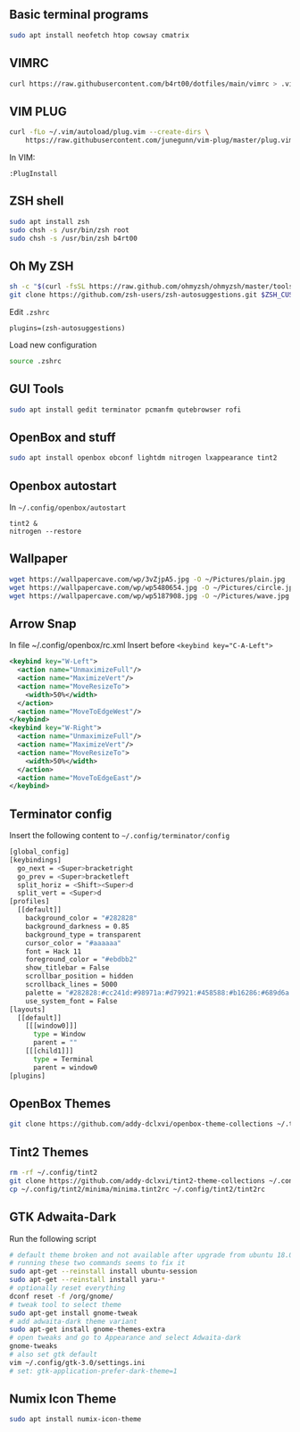 ## Basic terminal programs
```sh
sudo apt install neofetch htop cowsay cmatrix
```


## VIMRC
```sh
curl https://raw.githubusercontent.com/b4rt00/dotfiles/main/vimrc > .vimrc
```


## VIM PLUG
```sh
curl -fLo ~/.vim/autoload/plug.vim --create-dirs \
    https://raw.githubusercontent.com/junegunn/vim-plug/master/plug.vim
```
In VIM:
```
:PlugInstall
```

## ZSH shell
```sh
sudo apt install zsh
sudo chsh -s /usr/bin/zsh root
sudo chsh -s /usr/bin/zsh b4rt00
```

## Oh My ZSH
```sh
sh -c "$(curl -fsSL https://raw.github.com/ohmyzsh/ohmyzsh/master/tools/install.sh)"
git clone https://github.com/zsh-users/zsh-autosuggestions.git $ZSH_CUSTOM/plugins/zsh-autosuggestions
```

Edit `.zshrc`
```
plugins=(zsh-autosuggestions)
```

Load new configuration
```sh
source .zshrc
```

## GUI Tools
```sh
sudo apt install gedit terminator pcmanfm qutebrowser rofi
```


## OpenBox and stuff
```sh
sudo apt install openbox obconf lightdm nitrogen lxappearance tint2
```

## Openbox autostart
In `~/.config/openbox/autostart`
```
tint2 &
nitrogen --restore
```


## Wallpaper
```sh
wget https://wallpapercave.com/wp/3vZjpA5.jpg -O ~/Pictures/plain.jpg
wget https://wallpapercave.com/wp/wp5480654.jpg -O ~/Pictures/circle.jpg
wget https://wallpapercave.com/wp/wp5187908.jpg -O ~/Pictures/wave.jpg
```


## Arrow Snap
In file ~/.config/openbox/rc.xml
Insert before `<keybind key="C-A-Left">`
```xml
<keybind key="W-Left">
  <action name="UnmaximizeFull"/>
  <action name="MaximizeVert"/>
  <action name="MoveResizeTo">
    <width>50%</width>
  </action>
  <action name="MoveToEdgeWest"/>
</keybind>
<keybind key="W-Right">
  <action name="UnmaximizeFull"/>
  <action name="MaximizeVert"/>
  <action name="MoveResizeTo">
    <width>50%</width>
  </action>
  <action name="MoveToEdgeEast"/>
</keybind>
```


## Terminator config
Insert the following content to `~/.config/terminator/config`
```sh
[global_config]
[keybindings]
  go_next = <Super>bracketright
  go_prev = <Super>bracketleft
  split_horiz = <Shift><Super>d
  split_vert = <Super>d
[profiles]
  [[default]]
    background_color = "#282828"
    background_darkness = 0.85
    background_type = transparent
    cursor_color = "#aaaaaa"
    font = Hack 11
    foreground_color = "#ebdbb2"
    show_titlebar = False
    scrollbar_position = hidden
    scrollback_lines = 5000
    palette = "#282828:#cc241d:#98971a:#d79921:#458588:#b16286:#689d6a:#a89984:#928374:#fb4934:#b8bb26:#fabd2f:#83a598:#d3869b:#8ec07c:#ebdbb2"
    use_system_font = False
[layouts]
  [[default]]
    [[[window0]]]
      type = Window
      parent = ""
    [[[child1]]]
      type = Terminal
      parent = window0
[plugins]
```


## OpenBox Themes
```sh
git clone https://github.com/addy-dclxvi/openbox-theme-collections ~/.themes
```


## Tint2 Themes
```sh
rm -rf ~/.config/tint2
git clone https://github.com/addy-dclxvi/tint2-theme-collections ~/.config/tint2 --depth 1
cp ~/.config/tint2/minima/minima.tint2rc ~/.config/tint2/tint2rc
```


## GTK Adwaita-Dark
Run the following script
```sh
# default theme broken and not available after upgrade from ubuntu 18.04
# running these two commands seems to fix it
sudo apt-get --reinstall install ubuntu-session
sudo apt-get --reinstall install yaru-*
# optionally reset everything
dconf reset -f /org/gnome/
# tweak tool to select theme
sudo apt-get install gnome-tweak
# add adwaita-dark theme variant
sudo apt-get install gnome-themes-extra
# open tweaks and go to Appearance and select Adwaita-dark
gnome-tweaks
# also set gtk default
vim ~/.config/gtk-3.0/settings.ini
# set: gtk-application-prefer-dark-theme=1
```


## Numix Icon Theme
```sh
sudo apt install numix-icon-theme
```
